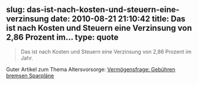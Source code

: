 slug: das-ist-nach-kosten-und-steuern-eine-verzinsung
date: 2010-08-21 21:10:42
title: Das ist nach Kosten und Steuern eine Verzinsung von 2,86 Prozent im...
type: quote
---

> Das ist nach Kosten und Steuern eine Verzinsung von 2,86 Prozent im Jahr.

Guter Artikel zum Thema Altersvorsorge: [Vermögensfrage: Gebühren bremsen Sparpläne](http://www.faz.net/s/RubD0AD9A6D94EE4658B9DDDAEB8EE726B0/Doc~E185106981CA4427593048303696F1A02~ATpl~Ecommon~Scontent.html)
